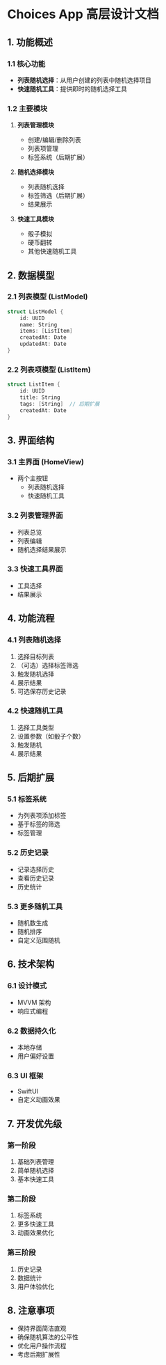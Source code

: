 # Choices App 高层设计文档

## 1. 功能概述

### 1.1 核心功能
- **列表随机选择**：从用户创建的列表中随机选择项目
- **快速随机工具**：提供即时的随机选择工具

### 1.2 主要模块
1. **列表管理模块**
   - 创建/编辑/删除列表
   - 列表项管理
   - 标签系统（后期扩展）

2. **随机选择模块**
   - 列表随机选择
   - 标签筛选（后期扩展）
   - 结果展示

3. **快速工具模块**
   - 骰子模拟
   - 硬币翻转
   - 其他快速随机工具

## 2. 数据模型

### 2.1 列表模型 (ListModel)
```swift
struct ListModel {
    id: UUID
    name: String
    items: [ListItem]
    createdAt: Date
    updatedAt: Date
}
```

### 2.2 列表项模型 (ListItem)
```swift
struct ListItem {
    id: UUID
    title: String
    tags: [String]  // 后期扩展
    createdAt: Date
}
```

## 3. 界面结构

### 3.1 主界面 (HomeView)
- 两个主按钮
  - 列表随机选择
  - 快速随机工具

### 3.2 列表管理界面
- 列表总览
- 列表编辑
- 随机选择结果展示

### 3.3 快速工具界面
- 工具选择
- 结果展示

## 4. 功能流程

### 4.1 列表随机选择
1. 选择目标列表
2. （可选）选择标签筛选
3. 触发随机选择
4. 展示结果
5. 可选保存历史记录

### 4.2 快速随机工具
1. 选择工具类型
2. 设置参数（如骰子个数）
3. 触发随机
4. 展示结果

## 5. 后期扩展

### 5.1 标签系统
- 为列表项添加标签
- 基于标签的筛选
- 标签管理

### 5.2 历史记录
- 记录选择历史
- 查看历史记录
- 历史统计

### 5.3 更多随机工具
- 随机数生成
- 随机排序
- 自定义范围随机

## 6. 技术架构

### 6.1 设计模式
- MVVM 架构
- 响应式编程

### 6.2 数据持久化
- 本地存储
- 用户偏好设置

### 6.3 UI 框架
- SwiftUI
- 自定义动画效果

## 7. 开发优先级

### 第一阶段
1. 基础列表管理
2. 简单随机选择
3. 基本快速工具

### 第二阶段
1. 标签系统
2. 更多快速工具
3. 动画效果优化

### 第三阶段
1. 历史记录
2. 数据统计
3. 用户体验优化

## 8. 注意事项
- 保持界面简洁直观
- 确保随机算法的公平性
- 优化用户操作流程
- 考虑后期扩展性